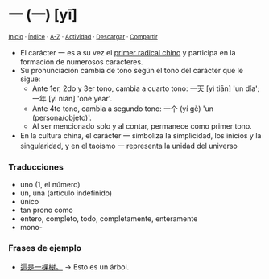 # 一 (一) [yī]
<sup>[Inicio](../../../../index.md) · [Índice](../../../../indices/chino-espanol-yi1.md) · [A-Z](../../../../indices/alfabetico.md) · [Actividad](../../../../indices/actividad.md) · <a href="../../../../contenido/y/i/1/yi1-19968.html" download="jucardus-yi1-19968.html">Descargar</a> · [Compartir](https://x.com/intent/tweet?text=El%20car%C3%A1cter%20%E4%B8%80%20(%E4%B8%80)%20%5By%C4%AB%5D%20en%20el%20Diccionario%20chino-espa%C3%B1ol%2C%20con%20notas%20gramaticales%2C%20traducciones%20y%20frases%20de%20ejemplo.%0A%E2%86%92%20https%3A%2F%2Fjucardus.github.io%2Fcontenido%2Fy%2Fi%2F1%2Fyi1-19968.html%0A%0A%23chn_espnl_jucardus%20%23rdcls_jucardus%0A%40jucardus)</sup>

* El carácter 一 es a su vez el [primer radical chino](../../../../indices/radical-001.md) y participa en la formación de numerosos caracteres.
* Su pronunciación cambia de tono según el tono del carácter que le sigue:
  * Ante 1er, 2do y 3er tono, cambia a cuarto tono: 一天 [yì tiān] 'un día'; 一年 [yì nián] 'one year'.
  * Ante 4to tono, cambia a segundo tono: 一个 (yí gè) 'un (persona/objeto)'.
  * Al ser mencionado solo y al contar, permanece como primer tono.
* En la cultura china, el carácter 一 simboliza la simplicidad, los inicios y la singularidad, y en el taoísmo 一 representa la unidad del universo

### Traducciones

* uno (1, el número)
* un, una (artículo indefinido)
* único
* tan prono como
* entero, completo, todo, completamente, enteramente
* mono-

### Frases de ejemplo

* [這是一棵樹。](../../../../contenido/z/h/e/zhe4-shi4-yi1-ke1-shu4.md) → Esto es un árbol.

